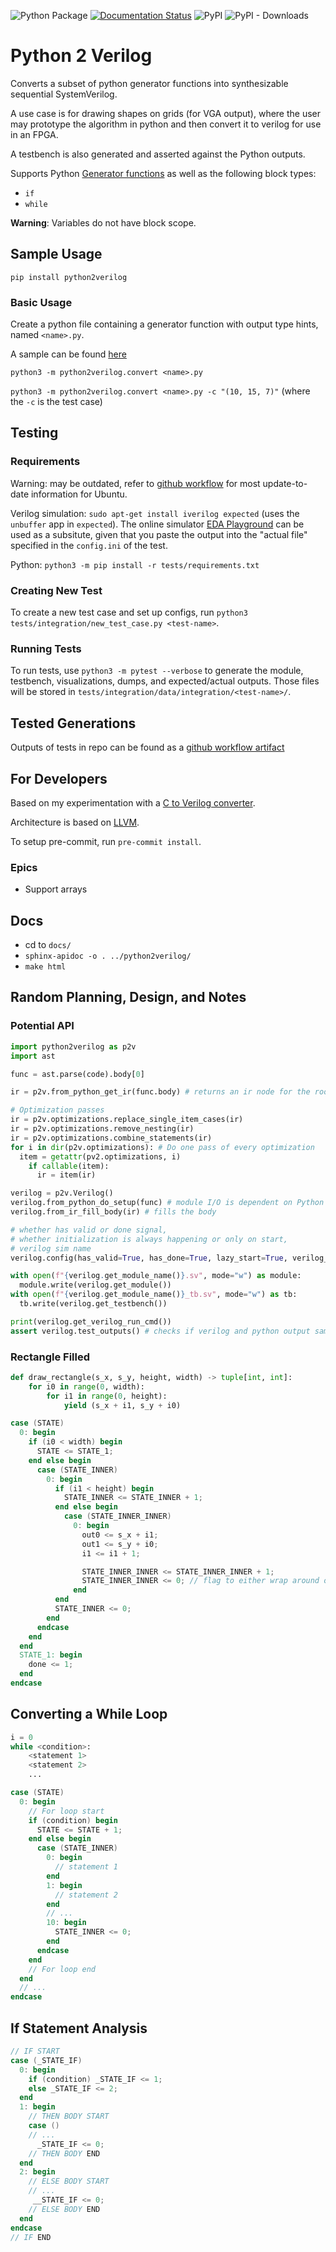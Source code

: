![Python Package](https://github.com/worldofkerry/python2verilog/actions/workflows/python-package.yml/badge.svg)
[![Documentation Status](https://readthedocs.org/projects/python2verilog/badge/?version=latest)](https://python2verilog.readthedocs.io/en/latest/?badge=latest)
![PyPI](https://img.shields.io/pypi/v/python2verilog?label=pypi%20package)
![PyPI - Downloads](https://img.shields.io/pypi/dm/python2verilog)

# Python 2 Verilog

Converts a subset of python generator functions into synthesizable sequential SystemVerilog.

A use case is for drawing shapes on grids (for VGA output), where the user may prototype the algorithm in python and then convert it to verilog for use in an FPGA.

A testbench is also generated and asserted against the Python outputs.

Supports Python [Generator functions](https://wiki.python.org/moin/Generators) as well as the following block types:

- `if`
- `while`

**Warning**: Variables do not have block scope.

## Sample Usage
`pip install python2verilog`

### Basic Usage
Create a python file containing a generator function with output type hints, named `<name>.py`.

A sample can be found [here](https://github.com/WorldofKerry/Python2Verilog/blob/main/tests/integration/data/integration/circle_lines/python.py)

`python3 -m python2verilog.convert <name>.py`

`python3 -m python2verilog.convert <name>.py -c "(10, 15, 7)"` (where the `-c` is the test case)

## Testing

### Requirements

Warning: may be outdated, refer to [github workflow](.github/workflows/python-package.yml) for most update-to-date information for Ubuntu.

Verilog simulation: `sudo apt-get install iverilog expected` (uses the `unbuffer` app in `expected`). The online simulator [EDA Playground](https://edaplayground.com/) can be used as a subsitute, given that you paste the output into the "actual file" specified in the `config.ini` of the test.

Python: `python3 -m pip install -r tests/requirements.txt`

### Creating New Test

To create a new test case and set up configs, run `python3 tests/integration/new_test_case.py <test-name>`.

### Running Tests

To run tests, use `python3 -m pytest --verbose` to generate the module, testbench, visualizations, dumps, and expected/actual outputs.
Those files will be stored in `tests/integration/data/integration/<test-name>/`.

## Tested Generations

Outputs of tests in repo can be found as a [github workflow artifact](https://nightly.link/WorldofKerry/Python2Verilog/workflows/python-package/main/data-generator.zip)

<!-- Python vs Verilog stats on sample inputs (not up-to-date) can be found [here](tests/frontend/data/generator/stats.md), more up-to-date ones can be found in the artifact. -->

## For Developers

Based on my experimentation with a [C to Verilog converter](https://github.com/WorldofKerry/c2hdl).

Architecture is based on [LLVM](https://llvm.org/).

To setup pre-commit, run `pre-commit install`.

### Epics

- Support arrays

## Docs

- cd to `docs/`
- `sphinx-apidoc -o . ../python2verilog/`
- `make html`

## Random Planning, Design, and Notes

### Potential API

```python
import python2verilog as p2v
import ast

func = ast.parse(code).body[0]

ir = p2v.from_python_get_ir(func.body) # returns an ir node for the root of the body

# Optimization passes
ir = p2v.optimizations.replace_single_item_cases(ir)
ir = p2v.optimizations.remove_nesting(ir)
ir = p2v.optimizations.combine_statements(ir)
for i in dir(p2v.optimizations): # Do one pass of every optimization
  item = getattr(pv2.optimizations, i)
    if callable(item):
      ir = item(ir)

verilog = p2v.Verilog()
verilog.from_python_do_setup(func) # module I/O is dependent on Python
verilog.from_ir_fill_body(ir) # fills the body

# whether has valid or done signal,
# whether initialization is always happening or only on start,
# verilog sim name
verilog.config(has_valid=True, has_done=True, lazy_start=True, verilog_sim="iverilog")

with open(f"{verilog.get_module_name()}.sv", mode="w") as module:
  module.write(verilog.get_module())
with open(f"{verilog.get_module_name()}_tb.sv", mode="w") as tb:
  tb.write(verilog.get_testbench())

print(verilog.get_verilog_run_cmd())
assert verilog.test_outputs() # checks if verilog and python output same
```

### Rectangle Filled

```python
def draw_rectangle(s_x, s_y, height, width) -> tuple[int, int]:
    for i0 in range(0, width):
        for i1 in range(0, height):
            yield (s_x + i1, s_y + i0)
```

```verilog
case (STATE)
  0: begin
    if (i0 < width) begin
      STATE <= STATE_1;
    end else begin
      case (STATE_INNER)
        0: begin
          if (i1 < height) begin
            STATE_INNER <= STATE_INNER + 1;
          end else begin
            case (STATE_INNER_INNER)
              0: begin
                out0 <= s_x + i1;
                out1 <= s_y + i0;
                i1 <= i1 + 1;

                STATE_INNER_INNER <= STATE_INNER_INNER + 1;
                STATE_INNER_INNER <= 0; // flag to either wrap around or remain
              end
          end
          STATE_INNER <= 0;
        end
      endcase
    end
  end
  STATE_1: begin
    done <= 1;
  end
endcase
```

## Converting a While Loop

```python
i = 0
while <condition>:
    <statement 1>
    <statement 2>
    ...
```

```verilog
case (STATE)
  0: begin
    // For loop start
    if (condition) begin
      STATE <= STATE + 1;
    end else begin
      case (STATE_INNER)
        0: begin
          // statement 1
        end
        1: begin
          // statement 2
        end
        // ...
        10: begin
          STATE_INNER <= 0;
        end
      endcase
    end
    // For loop end
  end
  // ...
endcase
```

## If Statement Analysis

```verilog
// IF START
case (_STATE_IF)
  0: begin
    if (condition) _STATE_IF <= 1;
    else _STATE_IF <= 2;
  end
  1: begin
    // THEN BODY START
    case ()
    // ...
      _STATE_IF <= 0;
    // THEN BODY END
  end
  2: begin
    // ELSE BODY START
    // ...
     __STATE_IF <= 0;
    // ELSE BODY END
  end
endcase
// IF END
```
